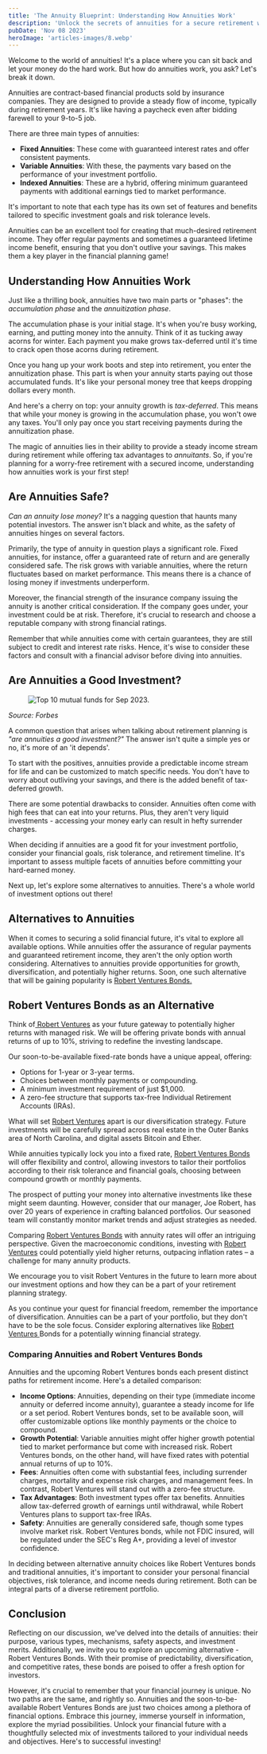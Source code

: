 ```yaml
---
title: 'The Annuity Blueprint: Understanding How Annuities Work'
description: 'Unlock the secrets of annuities for a secure retirement with our guide. Explore types, benefits, and smart alternatives for steady income.'
pubDate: 'Nov 08 2023'
heroImage: 'articles-images/8.webp'
---
```


<div class="blog-content">
    <p>Welcome to the world of annuities! It&#x27;s a place where you can sit back and let your money do the hard work.
        But how do annuities work, you ask? Let&#x27;s break it down.</p>
    <p>Annuities are contract-based financial products sold by insurance companies. They are designed to provide a
        steady flow of income, typically during retirement years. It&#x27;s like having a paycheck even after bidding
        farewell to your 9-to-5 job.</p>
    <p>There are three main types of annuities:</p>
    <ul role="list">
        <li><strong>Fixed Annuities</strong>: These come with guaranteed interest rates and offer consistent payments.
        </li>
        <li><strong>Variable Annuities</strong>: With these, the payments vary based on the performance of your
            investment portfolio.</li>
        <li><strong>Indexed Annuities</strong>: These are a hybrid, offering minimum guaranteed payments with additional
            earnings tied to market performance.</li>
    </ul>
    <p>It&#x27;s important to note that each type has its own set of features and benefits tailored to specific
        investment goals and risk tolerance levels.</p>
    <p>Annuities can be an excellent tool for creating that much-desired retirement income. They offer regular payments
        and sometimes a guaranteed lifetime income benefit, ensuring that you don&#x27;t outlive your savings. This
        makes them a key player in the financial planning game!</p>
    <h2><strong>Understanding How Annuities Work</strong></h2>
    <p>Just like a thrilling book, annuities have two main parts or &quot;phases&quot;: the <em>accumulation phase</em>
        and the <em>annuitization phase</em>.</p>
    <p>The accumulation phase is your initial stage. It&#x27;s when you&#x27;re busy working, earning, and putting money
        into the annuity. Think of it as tucking away acorns for winter. Each payment you make grows tax-deferred until
        it&#x27;s time to crack open those acorns during retirement.</p>
    <p>Once you hang up your work boots and step into retirement, you enter the annuitization phase. This part is when
        your annuity starts paying out those accumulated funds. It&#x27;s like your personal money tree that keeps
        dropping dollars every month.</p>
    <p>And here&#x27;s a cherry on top: your annuity growth is <em>tax-deferred</em>. This means that while your money
        is growing in the accumulation phase, you won&#x27;t owe any taxes. You&#x27;ll only pay once you start
        receiving payments during the annuitization phase.</p>
    <p>The magic of annuities lies in their ability to provide a steady income stream during retirement while offering
        tax advantages to <em>annuitants</em>. So, if you&#x27;re planning for a worry-free retirement with a secured
        income, understanding how annuities work is your first step!</p>
    <h2><strong>Are Annuities Safe?</strong></h2>
    <p><em>Can an annuity lose money?</em> It&#x27;s a nagging question that haunts many potential investors. The answer
        isn&#x27;t black and white, as the safety of annuities hinges on several factors.</p>
    <p>Primarily, the type of annuity in question plays a significant role. Fixed annuities, for instance, offer a
        guaranteed rate of return and are generally considered safe. The risk grows with variable annuities, where the
        return fluctuates based on market performance. This means there is a chance of losing money if investments
        underperform.</p>
    <p>Moreover, the financial strength of the insurance company issuing the annuity is another critical consideration.
        If the company goes under, your investment could be at risk. Therefore, it&#x27;s crucial to research and choose
        a reputable company with strong financial ratings.</p>
    <p>Remember that while annuities come with certain guarantees, they are still subject to credit and interest rate
        risks. Hence, it&#x27;s wise to consider these factors and consult with a financial advisor before diving into
        annuities.</p>
    <h2><strong>Are Annuities a Good Investment?</strong></h2>
    <figure class="w-richtext-align-center w-richtext-figure-type-image">
        <div><img
                src="https://cdn.prod.website-files.com/64f75d6371d612d029df0169/6514c1a1b03c6cafbaa9bca9_FGgW2BXUSZaY2LvyPVdtxE-sswyJyBfv2qhoeDFMTjATfNgy1cADIwJpwt3rOAOO-pC9AlXiaQgaQwrfEkYRbYDoUe0v0BPmwTDBZ3ic39mInc-Asf3QVMg67lqIa5YXjwPQMkDBDjqNijR4VroN9Qc.png"
                loading="lazy" alt="Top 10 mutual funds for Sep 2023. " /></div>
    </figure>
    <p><em>Source: Forbes</em></p>
    <p>A common question that arises when talking about retirement planning is <em>&quot;are annuities a good
            investment?&quot;</em> The answer isn&#x27;t quite a simple yes or no, it&#x27;s more of an &#x27;it
        depends&#x27;.</p>
    <p>To start with the positives, annuities provide a predictable income stream for life and can be customized to
        match specific needs. You don&#x27;t have to worry about outliving your savings, and there is the added benefit
        of tax-deferred growth.</p>
    <p>There are some potential drawbacks to consider. Annuities often come with high fees that can eat into your
        returns. Plus, they aren&#x27;t very liquid investments - accessing your money early can result in hefty
        surrender charges.</p>
    <p>When deciding if annuities are a good fit for your investment portfolio, consider your financial goals, risk
        tolerance, and retirement timeline. It&#x27;s important to assess multiple facets of annuities before committing
        your hard-earned money.</p>
    <p>Next up, let&#x27;s explore some alternatives to annuities. There&#x27;s a whole world of investment options out
        there!</p>
    <h2><strong>Alternatives to Annuities</strong></h2>
    <p>When it comes to securing a solid financial future, it&#x27;s vital to explore all available options. While
        annuities offer the assurance of regular payments and guaranteed retirement income, they aren&#x27;t the only
        option worth considering. Alternatives to annuities provide opportunities for growth, diversification, and
        potentially higher returns. Soon, one such alternative that will be gaining popularity is <a
            href="https://robertventures.com/" target="_blank">Robert Ventures Bonds.</a></p>
    <h2><strong>Robert Ventures Bonds as an Alternative</strong></h2>
    <p>Think of<a href="https://robertventures.com/" target="_blank"> Robert Ventures</a> as your future gateway to
        potentially higher returns with managed risk. We will be offering private bonds with annual returns of up to
        10%, striving to redefine the investing landscape.</p>
    <p>Our soon-to-be-available fixed-rate bonds have a unique appeal, offering:</p>
    <ul role="list">
        <li>Options for 1-year or 3-year terms.</li>
        <li>Choices between monthly payments or compounding.</li>
        <li>A minimum investment requirement of just $1,000.</li>
        <li>A zero-fee structure that supports tax-free Individual Retirement Accounts (IRAs).</li>
    </ul>
    <p>What will set <a href="https://robertventures.com/" target="_blank">Robert Ventures</a> apart is our
        diversification strategy. Future investments will be carefully spread across real estate in the Outer Banks area
        of North Carolina, and digital assets Bitcoin and Ether.</p>
    <p>While annuities typically lock you into a fixed rate, <a href="https://robertventures.com/"
            target="_blank">Robert Ventures Bonds</a> will offer flexibility and control, allowing investors to tailor
        their portfolios according to their risk tolerance and financial goals, choosing between compound growth or
        monthly payments.</p>
    <p>The prospect of putting your money into alternative investments like these might seem daunting. However, consider
        that our manager, Joe Robert, has over 20 years of experience in crafting balanced portfolios. Our seasoned team
        will constantly monitor market trends and adjust strategies as needed.</p>
    <p>Comparing <a href="https://robertventures.com/" target="_blank">Robert Ventures Bonds</a> with annuity rates will
        offer an intriguing perspective. Given the macroeconomic conditions, investing with <a
            href="https://robertventures.com/" target="_blank">Robert Ventures</a> could potentially yield higher
        returns, outpacing inflation rates – a challenge for many annuity products.</p>
    <p>We encourage you to visit Robert Ventures in the future to learn more about our investment options and how they
        can be a part of your retirement planning strategy.</p>
    <p>As you continue your quest for financial freedom, remember the importance of diversification. Annuities can be a
        part of your portfolio, but they don&#x27;t have to be the sole focus. Consider exploring alternatives like <a
            href="https://robertventures.com/" target="_blank">Robert Ventures </a>Bonds for a potentially winning
        financial strategy.</p>
    <h3><strong>Comparing Annuities and Robert Ventures Bonds</strong></h3>
    <p>Annuities and the upcoming Robert Ventures bonds each present distinct paths for retirement income. Here&#x27;s a
        detailed comparison:</p>
    <ul role="list">
        <li><strong>Income Options</strong>: Annuities, depending on their type (immediate income annuity or deferred
            income annuity), guarantee a steady income for life or a set period. Robert Ventures bonds, set to be
            available soon, will offer customizable options like monthly payments or the choice to compound.</li>
        <li><strong>Growth Potential</strong>: Variable annuities might offer higher growth potential tied to market
            performance but come with increased risk. Robert Ventures bonds, on the other hand, will have fixed rates
            with potential annual returns of up to 10%.</li>
        <li><strong>Fees</strong>: Annuities often come with substantial fees, including surrender charges, mortality
            and expense risk charges, and management fees. In contrast, Robert Ventures will stand out with a zero-fee
            structure.</li>
        <li><strong>Tax Advantages</strong>: Both investment types offer tax benefits. Annuities allow tax-deferred
            growth of earnings until withdrawal, while Robert Ventures plans to support tax-free IRAs.</li>
        <li><strong>Safety</strong>: Annuities are generally considered safe, though some types involve market risk.
            Robert Ventures bonds, while not FDIC insured, will be regulated under the SEC&#x27;s Reg A+, providing a
            level of investor confidence.</li>
    </ul>
    <p>In deciding between alternative annuity choices like Robert Ventures bonds and traditional annuities, it&#x27;s
        important to consider your personal financial objectives, risk tolerance, and income needs during retirement.
        Both can be integral parts of a diverse retirement portfolio.</p>
    <h2><strong>Conclusion</strong></h2>
    <p>Reflecting on our discussion, we&#x27;ve delved into the details of annuities: their purpose, various types,
        mechanisms, safety aspects, and investment merits. Additionally, we invite you to explore an upcoming
        alternative - Robert Ventures Bonds. With their promise of predictability, diversification, and competitive
        rates, these bonds are poised to offer a fresh option for investors.</p>
    <p>However, it&#x27;s crucial to remember that your financial journey is unique. No two paths are the same, and
        rightly so. Annuities and the soon-to-be-available Robert Ventures Bonds are just two choices among a plethora
        of financial options. Embrace this journey, immerse yourself in information, explore the myriad possibilities.
        Unlock your financial future with a thoughtfully selected mix of investments tailored to your individual needs
        and objectives. Here&#x27;s to successful investing!</p>
</div>